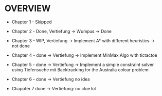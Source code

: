 # OVERVIEW

- Chapter 1 - Skipped

- Chapter 2 - Done, Vertiefung -> Wumpus -> Done

- Chapter 3 - WIP, Vertiefung -> Implement A* with different heuristics -> not done

- Chapter 4 - done -> Vertiefung -> Implement MinMax Algo with tictactoe

- Chapter 5 - done -> Vertiefung -> Implement a simple constraint solver using Tiefensuche mit Backtracking for the Australia colour problem

- Chapter 6 - done -> Vertiefung no idea

- Chapoter 7 done -> Vertiefung: no clue lol
